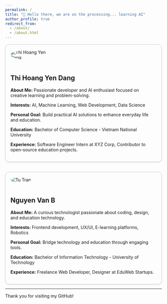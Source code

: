 ```yaml
---
permalink: /
title: "👋 Hello there, we are on the processing... learning AI"
author_profile: true
redirect_from: 
  - /about/
  - /about.html
---
```



<style>
.profile-container {
  display: flex;
  flex-wrap: wrap;
  gap: 2rem;
}

.profile {
  flex: 1 1 45%;
  border: 1px solid #ccc;
  border-radius: 12px;
  padding: 1rem;
  box-shadow: 0 2px 4px rgba(0,0,0,0.1);
}

.profile img {
  max-width: 150px;
  border-radius: 50%;
  margin-bottom: 1rem;
}
</style>

<div class="profile-container">

  <!-- Member 1 -->
  <div class="profile">
    <img src="/AIlearn.github.io/images/profile-Yen.jpg" alt="Thi Hoang Yen Dang">
    <h2>Thi Hoang Yen Dang</h2>
    <p><strong>About Me:</strong> Passionate developer and AI enthusiast focused on creative learning and problem-solving.</p>
    <p><strong>Interests:</strong> AI, Machine Learning, Web Development, Data Science</p>
    <p><strong>Personal Goal:</strong> Build practical AI solutions to enhance everyday life and education.</p>
    <p><strong>Education:</strong> Bachelor of Computer Science - Vietnam National University</p>
    <p><strong>Experience:</strong> Software Engineer Intern at XYZ Corp, Contributor to open-source education projects.</p>
  </div>

  <!-- Member 2 -->
  <div class="profile">
    <img src="/AIlearn.github.io/images/profile-Partner.jpg" alt="Tu Tran">
    <h2>Nguyen Van B</h2>
    <p><strong>About Me:</strong> A curious technologist passionate about coding, design, and education technology.</p>
    <p><strong>Interests:</strong> Frontend development, UX/UI, E-learning platforms, Robotics</p>
    <p><strong>Personal Goal:</strong> Bridge technology and education through engaging tools.</p>
    <p><strong>Education:</strong> Bachelor of Information Technology - University of Technology</p>
    <p><strong>Experience:</strong> Freelance Web Developer, Designer at EduWeb Startups.</p>
  </div>

</div>

---

Thank you for visiting my GitHub!
